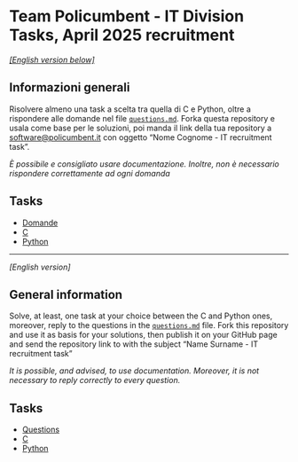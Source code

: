 # Team Policumbent - IT Division Tasks, April 2025 recruitment

[_[English version below]_](#general-information)

## Informazioni generali

Risolvere almeno una task a scelta tra quella di C e Python, oltre a rispondere
alle domande nel file [`questions.md`](./questions.md). Forka questa repository
e usala come base per le soluzioni, poi manda il link della tua repository a
software@policumbent.it con oggetto “Nome Cognome - IT recruitment task”.

_È possibile e consigliato usare documentazione. Inoltre, non è necessario
rispondere correttamente ad ogni domanda_

## Tasks

- [Domande](./questions.md)
- [C](./c-task/README.md)
- [Python](./python-task/README.md)

---

_[English version]_

## General information

Solve, at least, one task at your choice between the C and Python ones,
moreover, reply to the questions in the [`questions.md`](./questions.md) file.
Fork this repository and use it as basis for your solutions, then publish it on
your GitHub page and send the repository link to with the subject “Name Surname
\- IT recruitment task”

_It is possible, and advised, to use documentation. Moreover, it is not
necessary to reply correctly to every question._

## Tasks

- [Questions](./questions.md)
- [C](./c-task/README.md)
- [Python](./python-task/README.md)
